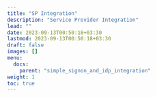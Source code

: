 ```yaml
---
title: "SP Integration"
description: "Service Provider Integration"
lead: ""
date: 2023-09-13T00:50:18+03:30
lastmod: 2023-09-13T00:50:18+03:30
draft: false
images: []
menu:
  docs:
    parent: "simple_signon_and_idp_integration"
weight: 1
toc: true
---
```

